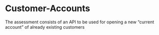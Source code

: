 # Customer-Accounts
The assessment consists of an API to be used for opening a new “current account” of already existing customers
